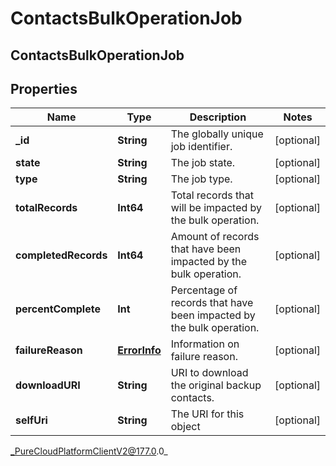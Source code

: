 # ContactsBulkOperationJob

## ContactsBulkOperationJob

## Properties

|Name | Type | Description | Notes|
|------------ | ------------- | ------------- | -------------|
| **_id** | **String** | The globally unique job identifier. | [optional] |
| **state** | **String** | The job state. | [optional] |
| **type** | **String** | The job type. | [optional] |
| **totalRecords** | **Int64** | Total records that will be impacted by the bulk operation. | [optional] |
| **completedRecords** | **Int64** | Amount of records that have been impacted by the bulk operation. | [optional] |
| **percentComplete** | **Int** | Percentage of records that have been impacted by the bulk operation. | [optional] |
| **failureReason** | [**ErrorInfo**](ErrorInfo) | Information on failure reason. | [optional] |
| **downloadURI** | **String** | URI to download the original backup contacts. | [optional] |
| **selfUri** | **String** | The URI for this object | [optional] |



_PureCloudPlatformClientV2@177.0.0_

